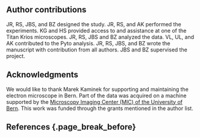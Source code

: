 ## Author contributions

JR, RS, JBS, and BZ designed the study. 
JR, RS, and AK performed the experiments.
KG and HS provided access to and assistance at one of the Titan Krios microscopes.
JR, RS, JBS and BZ analyzed the data.
VL, UL, and AK contributed to the Pyto analysis.
JR, RS, JBS, and BZ wrote the manuscript with contribution from all authors.
JBS and BZ supervised the project.
## Acknowledgments

We would like to thank Marek Kaminek for supporting and maintaining the electron microscope in Bern. 
Part of the data was acquired on a machine supported by the [Microscopy Imaging Center (MIC) of the University of Bern](https://www.mic.unibe.ch/).
This work was funded through the grants mentioned in the author list.

## References {.page_break_before}

<!-- Explicitly insert bibliography here -->
<div id="refs"></div>
